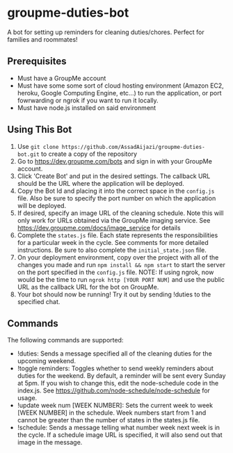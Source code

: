 # groupme-duties-bot
A bot for setting up reminders for cleaning duties/chores. Perfect for families and roommates!

## Prerequisites
- Must have a GroupMe account
- Must have some some sort of cloud hosting environment (Amazon EC2, heroku, Google Computing Engine, etc...) to run the application, or port fowrwarding or ngrok if you want to run it locally.
- Must have node.js installed on said environment

## Using This Bot
1) Use `git clone https://github.com/AssadAijazi/groupme-duties-bot.git` to create a copy of the repository
2) Go to https://dev.groupme.com/bots and sign in with your GroupMe account.
3) Click 'Create Bot' and put in the desired settings. The callback URL should be the URL where the application will be deployed.
4) Copy the Bot Id and placing it into the correct space in the `config.js` file. Also be sure to specify the port number on which the application will be deployed.
5) If desired, specify an image URL of the cleaning schedule. Note this will only work for URLs obtained via the GroupMe imaging service. See https://dev.groupme.com/docs/image_service for details
6) Complete the `states.js` file. Each state represents the responsibilities for a particular week in the cycle. See comments for more detailed instructions. Be sure to also complete the `initial_state.json` file.
7) On your deployment environment, copy over the project with all of the changes you made and run `npm install && npm start` to start the server on the port specified in the `config.js` file.
NOTE: If using ngrok, now would be the time to run `ngrok http [YOUR PORT NUM]` and use the public URL as the callback URL for the bot on GroupMe.
8) Your bot should now be running! Try it out by sending !duties to the specified chat.

## Commands
The following commands are supported:
- !duties: Sends a message specified all of the cleaning duties for the upcoming weekend.
- !toggle reminders: Toggles whether to send weekly reminders about duties for the weekend. By default, a reminder will be sent every Sunday at 5pm. If you wish to change this, edit the node-schedule code in the index.js. See https://github.com/node-schedule/node-schedule for usage.
- !update week num [WEEK NUMBER]: Sets the current week to week [WEEK NUMBER] in the schedule. Week numbers start from 1 and cannot be greater than the number of states in the states.js file.
- !schedule: Sends a message telling what number week next week is in the cycle. If a schedule image URL is specified, it will also send out that image in the message.
